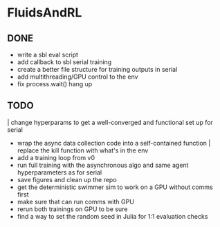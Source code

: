 # FluidsAndRL

## DONE
+ write a sbl eval script
+ add callback to sbl serial training
+ create a better file structure for training outputs in serial
+ add multithreading/GPU control to the env
+ fix process.wait() hang up

## TODO
| change hyperparams to get a well-converged and functional set up for serial
- wrap the async data collection code into a self-contained function
| replace the kill function with what's in the env
- add a training loop from v0
- run full training with the asynchronous algo and same agent hyperparameters as for serial
- save figures and clean up the repo
- get the deterministic swimmer sim to work on a GPU without comms first
- make sure that can run comms with GPU
- rerun both trainings on GPU to be sure
- find a way to set the random seed in Julia for 1:1 evaluation checks
